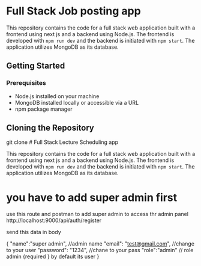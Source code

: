 # Full Stack Job posting app

This repository contains the code for a full stack web application built with a frontend using next js and a backend using Node.js. The frontend is developed with `npm run dev` and the backend is initiated with `npm start`. The application utilizes MongoDB as its database.

## Getting Started

### Prerequisites

- Node.js installed on your machine
- MongoDB installed locally or accessible via a URL
- npm package manager

## Cloning the Repository

git clone   # Full Stack Lecture Scheduling app

This repository contains the code for a full stack web application built with a frontend using next js and a backend using Node.js. The frontend is developed with `npm run dev` and the backend is initiated with `npm start`. The application utilizes MongoDB as its database.


# you have to add super admin first 
use this route and postman to add super admin to access thr admin panel http://localhost:9000/api/auth/register  

send this data in body 

{
  "name":"super admin", //admin name
  "email": "test@gmail.com", //change to your user
  "password": "1234", //chane to your pass
  "role":"admin" // role admin {required } by default its user
} 
